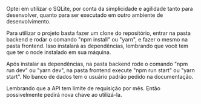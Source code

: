 

Optei em utilizar o SQLite, por conta da simplicidade e agilidade tanto para desenvolver, quanto para ser executado em outro ambiente de desenvolvimento.

Para utilizar o projeto basta fazer um clone do repositório, entrar na pasta backend e rodar o comando "npm install" ou "yarn", 
e fazer o mesmo na pasta frontend. Isso instalará as dependências, lembrando que você tem que ter o node instalado em sua máquina.

Após instalar as dependências, na pasta backend rode o comando "npm run dev" ou "yarn dev", na pasta frontend execute "npm run start" ou "yarn start".
No banco de dados tem o usuário padrão pedido na documentação.

Lembrando que a API tem limite de requisição por mês. Então possivelmente pedirá nova chave ao utilizá-la.
